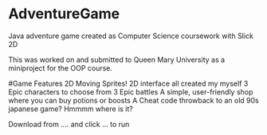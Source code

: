# AdventureGame
Java adventure game created as Computer Science coursework with Slick 2D

This was worked on and submitted to Queen Mary University as a miniproject for the OOP course.


#Game Features
2D Moving Sprites!
2D interface all created my myself
3 Epic characters to choose from
3 Epic battles
A simple, user-friendly shop where you can buy potions or boosts
A Cheat code throwback to an old 90s japanese game? Hmmmm where is it?



Download from .... and click ... to run



